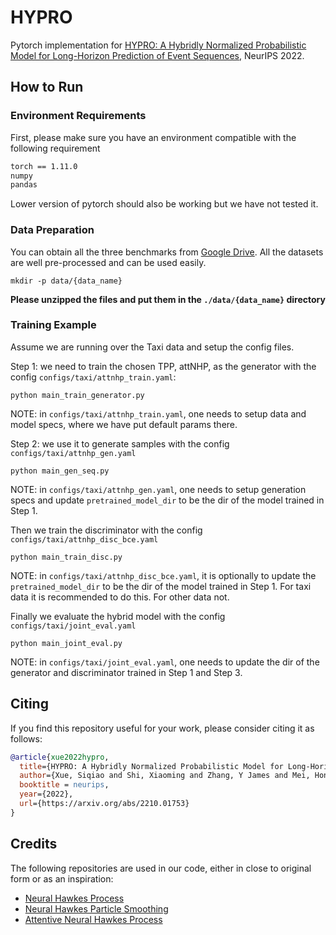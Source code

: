 
# HYPRO

Pytorch implementation for [HYPRO: A Hybridly Normalized Probabilistic Model for Long-Horizon Prediction of Event Sequences](https://arxiv.org/abs/2210.01753), NeurIPS 2022.


## How to Run

### Environment Requirements

First, please make sure you have an environment compatible with the following requirement 

```bash
torch == 1.11.0
numpy
pandas
```

Lower version of pytorch should also be working but we have not tested it. 

### Data Preparation

You can obtain all the three benchmarks from [Google Drive](https://drive.google.com/drive/folders/13e5jCkprJGB6jiVtIrU-XaCzSws5PPfB). All the datasets are well pre-processed and can be used easily.

```
mkdir -p data/{data_name}
```
**Please unzipped the files and put them in the `./data/{data_name}` directory**


### Training Example

Assume we are running over the Taxi data and setup the config files.


Step 1: we need to train the chosen TPP, attNHP, as the generator with the config `configs/taxi/attnhp_train.yaml`:

```
python main_train_generator.py
```
NOTE: in `configs/taxi/attnhp_train.yaml`, one needs to setup data and model specs, where we have put default params there.



Step 2: we use it to generate samples with the config `configs/taxi/attnhp_gen.yaml` 

```
python main_gen_seq.py
```
NOTE: in `configs/taxi/attnhp_gen.yaml`, one needs to setup generation specs and update `pretrained_model_dir` to be the dir of the model trained in Step 1.


Then we train the discriminator with the config `configs/taxi/attnhp_disc_bce.yaml` 

```
python main_train_disc.py
```
NOTE: in `configs/taxi/attnhp_disc_bce.yaml`, it is optionally to update the `pretrained_model_dir` to be the dir of the model trained in Step 1. For taxi data it is recommended to do this. For other data not.


Finally we evaluate the hybrid model with the config `configs/taxi/joint_eval.yaml`

```
python main_joint_eval.py
```
NOTE: in `configs/taxi/joint_eval.yaml`, one needs to update the dir of the generator and discriminator trained in Step 1 and Step 3.


## Citing


If you find this repository useful for your work, please consider citing it as follows:

```bibtex
@article{xue2022hypro,
  title={HYPRO: A Hybridly Normalized Probabilistic Model for Long-Horizon Prediction of Event Sequences},
  author={Xue, Siqiao and Shi, Xiaoming and Zhang, Y James and Mei, Hongyuan},
  booktitle = neurips,
  year={2022},
  url={https://arxiv.org/abs/2210.01753}
}
```

## Credits

The following repositories are used in our code, either in close to original form or as an inspiration:

- [Neural Hawkes Process](https://github.com/hongyuanmei/neurawkes)
- [Neural Hawkes Particle Smoothing](https://github.com/hongyuanmei/neural-hawkes-particle-smoothing)
- [Attentive Neural Hawkes Process](https://github.com/yangalan123/anhp-andtt)
